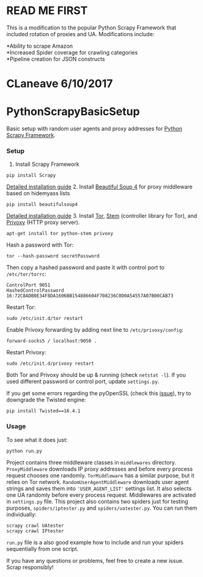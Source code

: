 # READ ME FIRST
This is a modification to the popular Python Scrapy Framework that included rotation of proxies and UA.  Modifications include:

*Ability to scrape Amazon
<BR>
*Increased Spider coverage for crawling categories
<BR>
*Pipeline creation for JSON constructs

# CLaneave 6/10/2017


# PythonScrapyBasicSetup
Basic setup with random user agents and proxy addresses for [Python Scrapy Framework](http://scrapy.org/).

### Setup
1. Install Scrapy Framework

  ```
  pip install Scrapy
  ```
  [Detailed installation guide](https://doc.scrapy.org/en/1.3/intro/install.html)
2. Install [Beautiful Soup 4](https://www.crummy.com/software/BeautifulSoup) for proxy middleware based on hidemyass lists

  ```
  pip install beautifulsoup4
  ```
  [Detailed installation guide](https://www.crummy.com/software/BeautifulSoup/bs4/doc/#installing-beautiful-soup)
3. Install [Tor](https://www.torproject.org/), [Stem](https://stem.torproject.org/) (controller library for Tor), and [Privoxy](https://www.privoxy.org/) (HTTP proxy server).

  ```
  apt-get install tor python-stem privoxy
  ```
  Hash a password with Tor:
  ```
  tor --hash-password secretPassword
  ```
  Then copy a hashed password and paste it with control port to ```/etc/tor/torrc```:
  ```
  ControlPort 9051
  HashedControlPassword 16:72C8ADB0E34F8DA1606BB154886604F708236C0D0A54557A07B00CAB73
  ```
  Restart Tor:
  ```
  sudo /etc/init.d/tor restart
  ```
  Enable Privoxy forwarding by adding next line to ```/etc/privoxy/config```:
  ```
  forward-socks5 / localhost:9050 .
  ```
  Restart Privoxy:
  ```
  sudo /etc/init.d/privoxy restart
  ```
  Both Tor and Privoxy should be up & running (check ```netstat -l```). If you used different password or control port, update ```settings.py```.

If you get some errors regarding the pyOpenSSL (check this [issue](https://github.com/scrapy/scrapy/issues/2473)), try to downgrade the Twisted engine:
  ```
  pip install Twisted==16.4.1
  ```

### Usage
To see what it does just:
  ```
  python run.py
  ```
Project contains three middleware classes in ```middlewares``` directory. ```ProxyMiddleware``` downloads IP proxy addresses and before every process request chooses one randomly. ```TorMiddleware``` has a similar purpose, but it relies on Tor network.  ```RandomUserAgentMiddleware``` downloads user agent strings and saves them into  ```'USER_AGENT_LIST'``` settings list. It also selects one UA randomly before every process request. Middlewares are activated in ```settings.py``` file.
This project also contains two spiders just for testing purposes, ```spiders/iptester.py``` and ```spiders/uatester.py```. You can run them individually:
```
scrapy crawl UAtester
scrapy crawl IPtester
```
```run.py``` file is a also good example how to include and run your spiders sequentially from one script.

If you have any questions or problems, feel free to create a new issue.
Scrap responsibly!
